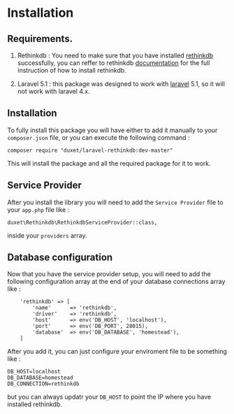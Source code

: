 # Installation

## Requirements.

1. Rethinkdb : You need to make sure that you have installed [rethinkdb](http://www.rethinkdb.com) successfully, you can reffer to rethinkdb [documentation](https://rethinkdb.com/docs/) for the full instruction of how to install rethinkdb.

1. Laravel 5.1 : this package was designed to work with [laravel](http://laravel.com) 5.1, so it will not work with laravel 4.x.

## Installation

To fully install this package you will have either to add it manually to your `composer.json` file, or you can execute the following command :

`composer require "duxet/laravel-rethinkdb:dev-master"`

This will install the package and all the required package for it to work.

## Service Provider

After you install the library you will need to add the `Service Provider` file to your `app.php` file like :

`duxet\Rethinkdb\RethinkdbServiceProvider::class,`

inside your `providers` array.

## Database configuration

Now that you have the service provider setup, you will need to add the following configuration array at the end of your database connections array like :

        'rethinkdb' => [
            'name'      => 'rethinkdb',
            'driver'    => 'rethinkdb',
            'host'      => env('DB_HOST', 'localhost'),
            'port'      => env('DB_PORT', 28015),
            'database'  => env('DB_DATABASE', 'homestead'),            
        ]

After you add it, you can just configure your enviroment file to be something like :

	DB_HOST=localhost
	DB_DATABASE=homestead
	DB_CONNECTION=rethinkdb

but you can always updatr your `DB_HOST` to point the IP where you have installed rethinkdb.